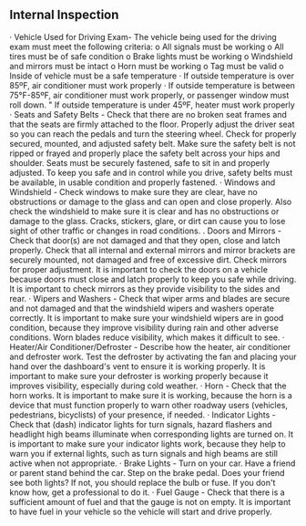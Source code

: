 ## Internal Inspection
· Vehicle Used for Driving Exam- The vehicle being used for the driving exam must meet the following criteria:
o All signals must be working
o All tires must be of safe condition
o Brake lights must be working
o Windshield and mirrors must be intact
o Horn must be working
o Tag must be valid
o Inside of vehicle must be a safe temperature
· If outside temperature is over 85ºF, air conditioner must work properly
· If outside temperature is between 75°F-85ºF, air conditioner must work properly, or passenger window must roll down.
" If outside temperature is under 45ºF, heater must work properly
· Seats and Safety Belts - Check that there are no broken seat frames and that the seats are firmly attached to the floor. Properly adjust the driver seat so you can reach the pedals and turn the steering wheel. Check for properly secured, mounted, and adjusted safety belt. Make sure the safety belt is not ripped or frayed and properly place the safety belt across your hips and shoulder. Seats must be securely fastened, safe to sit in and properly adjusted. To keep you safe and in control while you drive, safety belts must be available, in usable condition and properly fastened.
· Windows and Windshield - Check windows to make sure they are clear, have no obstructions or damage to the glass and can open and close properly. Also check the windshield to make sure it is clear and has no obstructions or damage to the glass. Cracks, stickers, glare, or dirt can cause you to lose sight of other traffic or changes in road conditions.
. Doors and Mirrors - Check that door(s) are not damaged and that they open, close and latch properly. Check that all internal and external mirrors and mirror brackets are securely mounted, not damaged and free of excessive dirt. Check mirrors for proper adjustment. It is important to check the doors on a vehicle because doors must close and latch properly to keep you safe while driving. It is important to check mirrors as they provide visibility to the sides and rear.
· Wipers and Washers - Check that wiper arms and blades are secure and not damaged and that the windshield wipers and washers operate correctly. It is important to make sure your windshield wipers are in good condition, because they improve visibility during rain and other adverse conditions. Worn blades reduce visibility, which makes it difficult to see.
· Heater/Air Conditioner/Defroster - Describe how the heater, air conditioner and defroster work. Test the defroster by activating the fan and placing your hand over the dashboard's vent to ensure it is working properly. It is important to make sure your defroster is working properly because it improves visibility, especially during cold weather.
· Horn - Check that the horn works. It is important to make sure it is working, because the horn is a device that must function properly to warn other roadway users (vehicles, pedestrians, bicyclists) of your presence, if needed.
· Indicator Lights - Check that (dash) indicator lights for turn signals, hazard flashers and headlight high beams illuminate when corresponding lights are turned on. It is important to make sure your indicator lights work, because they help to warn you if external lights, such as turn signals and high beams are still active when not appropriate.
· Brake Lights - Turn on your car. Have a friend or parent stand behind the car. Step on the brake pedal. Does your friend see both lights? If not, you should replace the bulb or fuse. If you don't know how, get a professional to do it.
· Fuel Gauge - Check that there is a sufficient amount of fuel and that the gauge is not on empty. It is important to have fuel in your vehicle so the vehicle will start and drive properly.